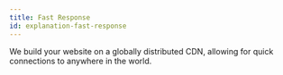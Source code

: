 ```yaml
---
title: Fast Response
id: explanation-fast-response
---
```

We build your website on a globally distributed CDN, allowing for quick connections to anywhere in the world.